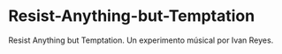 Resist-Anything-but-Temptation
==============================

Resist Anything but Temptation. Un experimento músical por Ivan Reyes.
